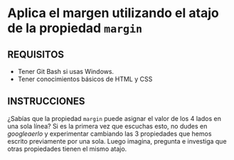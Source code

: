 # Aplica el margen utilizando el atajo de la propiedad `margin`

## REQUISITOS
- Tener Git Bash si usas Windows.
- Tener conocimientos básicos de HTML y CSS

## INSTRUCCIONES

¿Sabías que la propiedad `margin` puede asignar el valor de los 4 lados en una
sola línea? Si es la primera vez que escuchas esto, no dudes en _googleaerlo_ y
experimentar cambiando las 3 propiedades que hemos escrito previamente por una
sola. Luego imagina, pregunta e investiga que otras propiedades tienen el mismo
atajo.

